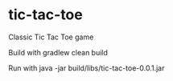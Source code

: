 # tic-tac-toe
Classic Tic Tac Toe game


Build with gradlew clean build

Run with java -jar build/libs/tic-tac-toe-0.0.1.jar

